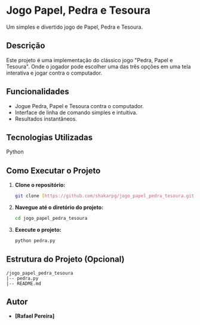 # Jogo Papel, Pedra e Tesoura

Um simples e divertido jogo de Papel, Pedra e Tesoura.

## Descrição

Este projeto é uma implementação do clássico jogo "Pedra, Papel e Tesoura". Onde o jogador pode escolher uma das três opções em uma tela interativa e jogar contra o computador.


## Funcionalidades

* Jogue Pedra, Papel e Tesoura contra o computador.
* Interface de linha de comando simples e intuitiva.
* Resultados instantâneos.

## Tecnologias Utilizadas

Python

## Como Executar o Projeto

1.  **Clone o repositório:**
    ```bash
    git clone [https://github.com/shakarpg/jogo_papel_pedra_tesoura.git](https://github.com/shakarpg/jogo_papel_pedra_tesoura.git)
    ```
2.  **Navegue até o diretório do projeto:**
    ```bash
    cd jogo_papel_pedra_tesoura
    ```
4.  **Execute o projeto:**
    ```bash
    python pedra.py
    ```
   

## Estrutura do Projeto (Opcional)

```
/jogo_papel_pedra_tesoura
|-- pedra.py
|-- README.md
```

## Autor

* **[Rafael Pereira]** 
